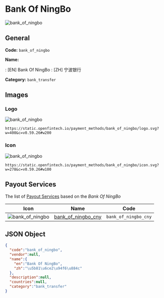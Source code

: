 
# Bank Of NingBo 
![bank_of_ningbo](https://static.openfintech.io/payment_methods/bank_of_ningbo/logo.svg?w=400&c=v0.59.26#w200)  

## General 
**Code:** `bank_of_ningbo` 
 
**Name:** 
 
:	[EN] Bank Of NingBo 
:	[ZH] 宁波银行 
 
**Category:** `bank_transfer` 
 

## Images 

### Logo 
![bank_of_ningbo](https://static.openfintech.io/payment_methods/bank_of_ningbo/logo.svg?w=400&c=v0.59.26#w200)  

```
https://static.openfintech.io/payment_methods/bank_of_ningbo/logo.svg?w=400&c=v0.59.26#w200
```  

### Icon 
![bank_of_ningbo](https://static.openfintech.io/payment_methods/bank_of_ningbo/icon.svg?w=278&c=v0.59.26#w100)  

```
https://static.openfintech.io/payment_methods/bank_of_ningbo/icon.svg?w=278&c=v0.59.26#w100
```  

## Payout Services 
 
The list of [Payout Services](/payout-services/) based on the _Bank Of NingBo_ 

|Icon|Name|Code| 
|:---:|:---:|:---:| 
|![bank_of_ningbo](https://static.openfintech.io/payout_methods/bank_of_ningbo/icon.svg?w=278&c=v0.59.26#w40) |[bank_of_ningbo_cny](/payout-services/bank_of_ningbo_cny/)|`bank_of_ningbo_cny`| 
 

## JSON Object 

```json
{
  "code":"bank_of_ningbo",
  "vendor":null,
  "name":{
    "en":"Bank Of NingBo",
    "zh":"\u5b81\u6ce2\u94f6\u884c"
  },
  "description":null,
  "countries":null,
  "category":"bank_transfer"
}
```  
